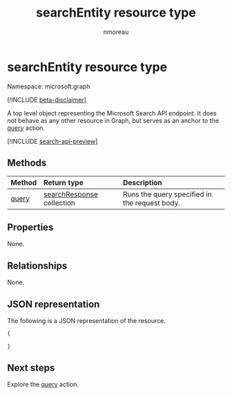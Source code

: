 ﻿---
title: "searchEntity resource type"
description: "A top level object representing the Microsoft Search API endpoint."
localization_priority: Normal
author: "nmoreau"
ms.prod: "search"
doc_type: "resourcePageType"
---

# searchEntity resource type

Namespace: microsoft.graph

[!INCLUDE [beta-disclaimer](../../includes/beta-disclaimer.md)]

A top level object representing the Microsoft Search API endpoint. It does not behave as any other resource in Graph, but serves as an anchor to the [query](../api/search-query.md) action. 

[!INCLUDE [search-api-preview](../../includes/search-api-preview-signup.md)]

## Methods

| Method                          | Return type                                    | Description                                   |
| :------------------------------ | :--------------------------------------------- | :-------------------------------------------- |
| [query](../api/search-query.md) | [searchResponse](searchresponse.md) collection | Runs the query specified in the request body. |

## Properties

None.

## Relationships

None.

## JSON representation

The following is a JSON representation of the resource.

<!-- {
  "blockType": "resource",
  "@odata.type": "microsoft.graph.searchEntity",
  "baseType": "microsoft.graph.entity"
}
-->

```json
{
  
}
```

## Next steps

Explore the [query](../api/search-query.md) action.

<!-- uuid: 16cd6b66-4b1a-43a1-adaf-3a886856ed98
2019-02-04 14:57:30 UTC -->

<!-- {
  "type": "#page.annotation",
  "description": "A top level object representing the Microsoft Search API endpoint.",
  "keywords": "",
  "section": "documentation",
  "tocPath": ""
}-->
